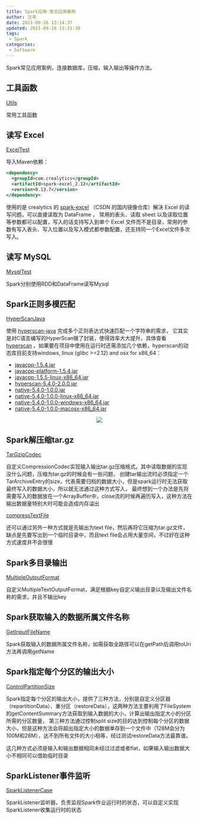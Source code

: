 ```yaml
---
title: Spark应用-常见应用案例
author: 汪寻
date: 2021-09-26 13:14:37
updated: 2021-09-26 13:31:30
tags:
 - Spark
categories:
 - Software
---
```


Spark常见应用案例，连接数据库，压缩，输入输出等操作方法。

<!-- more -->

## 工具函数
[Utils](https://github.com/w749/bigdata-example/blob/master/spark-test/src/main/scala/org/example/spark/Utils.scala)

常用工具函数

## 读写 Excel
[ExcelTest](https://github.com/w749/bigdata-example/blob/master/spark-test/src/main/scala/org/example/spark/io/ExcelTest.scala)

导入Maven依赖：

```xml
<dependency>
  <groupId>com.crealytics</groupId>
  <artifactId>spark-excel_2.12</artifactId>
  <version>0.13.7</version>
</dependency>
```

使用的是 crealytics 的 [spark-excel]((https://codechina.csdn.net/mirrors/crealytics/spark-excel)) （CSDN 的国内镜像仓库）解决 Excel 的读写问题，可以直接读取为 DataFrame ，
常用的表头、读取 sheet 以及读取位置等参数都可以配置，写入的话支持写入到单个 Excel 文件而不是目录，常用的参数有写入表头、写入位置以及写入模式都参数配置，还支持同一个Excel文件多次写入。

## 读写 MySQL
[MysqlTest](https://github.com/w749/bigdata-example/blob/master/spark-test/src/main/scala/org/example/spark/io/MysqlTest.scala)

Spark分别使用RDD和DataFrame读写Mysql

## Spark正则多模匹配
[HyperScanJava](https://github.com/w749/bigdata-example/blob/master/spark-test/src/main/scala/org/example/spark/cases/HyperScanJava.scala)

使用 [hyperscan-java](https://github.com/gliwka/hyperscan-java) 完成多个正则表达式快速匹配一个字符串的需求，
它其实是对C语言编写的HyperScan做了封装，使得效率大大提升，具体查看 [hyperscan](https://github.com/intel/hyperscan) 。如果要在项目中使用在运行时还需添加几个依赖，hyperscan的动态库目前支持windows, linux (glibc >=2.12) and osx for x86_64：
- [javacpp-1.5.4.jar](https://repo1.maven.org/maven2/org/bytedeco/javacpp/1.5.4/javacpp-1.5.4.jar)
- [javacpp-platform-1.5.4.jar](https://repo1.maven.org/maven2/org/bytedeco/javacpp-platform/1.5.4/javacpp-platform-1.5.4.jar)
- [javacpp-1.5.5-linux-x86_64.jar](https://repo1.maven.org/maven2/org/bytedeco/javacpp/1.5.5/javacpp-1.5.5-linux-x86.jar)
- [hyperscan-5.4.0-2.0.0.jar](https://repo1.maven.org/maven2/com/gliwka/hyperscan/hyperscan/5.4.0-2.0.0/hyperscan-5.4.0-2.0.0.jar)
- [native-5.4.0-1.0.0.jar](https://repo1.maven.org/maven2/com/gliwka/hyperscan/native/5.4.0-1.0.0/native-5.4.0-1.0.0.jar)
- [native-5.4.0-1.0.0-linux-x86_64.jar](https://repo1.maven.org/maven2/com/gliwka/hyperscan/native/5.4.0-1.0.0/native-5.4.0-1.0.0-linux-x86_64.jar)
- [native-5.4.0-1.0.0-windows-x86_64.jar](https://repo1.maven.org/maven2/com/gliwka/hyperscan/native/5.4.0-1.0.0/native-5.4.0-1.0.0-windows-x86_64.jar)
- [native-5.4.0-1.0.0-macosx-x86_64.jar](https://repo1.maven.org/maven2/com/gliwka/hyperscan/native/5.4.0-1.0.0/native-5.4.0-1.0.0-macosx-x86_64.jar)

<div align=center><img src="16657181106060.png"></div>

## Spark解压缩tar.gz
[TarGzipCodec](https://github.com/w749/bigdata-example/blob/master/spark-test/src/main/scala/org/example/spark/cases/TarGzipCodec.scala)

自定义CompressionCodec实现输入输出tar.gz压缩格式。其中读取数据的实现没什么问题，压缩为tar.gz的时候会有一些问题，
创建tar输出流时必须指定一个TarArchiveEntry的size，代表需要归档的数据大小，但是spark运行时无法获取最终写入的数据大小，所以就无法通过这种方式写入，
最终想到一个办法是先将需要写入的数据放在一个ArrayBuffer中，close流的时候再遍历写入，这种方法在输出数据量特别大时可能会造成内存溢出

[compressTextFile](https://github.com/w749/bigdata-example/blob/master/spark-test/src/main/scala/org/example/spark/cases/TarGzipCodec.scala#L48)

还可以通过另外一种方式就是先输出为text file，然后再将它压缩为tar.gz文件，缺点是先要写出到一个临时目录中，而且text file会占用大量空间，不过好在这种方式速度并不会很慢

## Spark多目录输出
[MultipleOutputFormat](https://github.com/w749/bigdata-example/blob/master/spark-test/src/main/scala/org/example/spark/cases/MultipleOutputFormat.scala)

自定义MultipleTextOutputFormat，满足根据key自定义输出目录以及输出文件名称的需求，并且不输出key

## Spark获取输入的数据所属文件名称
[GetInputFileName](https://github.com/w749/bigdata-example/blob/master/spark-test/src/main/scala/org/example/spark/cases/GetInputFileName.scala)

Spark获取输入的数据所属文件名称，如需获取全路径可以在getPath后调用toUri方法再调用getName

## Spark指定每个分区的输出大小
[ControlPartitionSize](https://github.com/w749/bigdata-example/blob/master/spark-test/src/main/scala/org/example/spark/cases/ControlPartitionSize.scala)

Spark指定每个分区的输出大小，提供了三种方法，分别是自定义分区器（repartitionData）、重分区（restoreData），这两种方法主要利用了FileSystem的getContentSummary方法获取到输入数据的大小，计算出输出指定大小的分区所需的分区数量，
第三种方法通过控制split size的目的达到控制每个分区的数据大小，但是这种方法会将超出指定大小的数据单存到一个文件中（128M会分为100M和28M），达不到所有文件的大小相等，经过测试restoreData方法最靠谱。

这几种方式必须是输入和输出数据相同未经过过滤或者flat，如果输入输出数据大小不相同可以借助临时目录

## SparkListener事件监听
[SparkListenerCase](https://github.com/w749/bigdata-example/blob/master/spark-test/src/main/scala/org/example/spark/cases/SparkListenerCase.scala)

SparkListener监听器，负责监视Spark作业运行时的状态，可以自定义实现SparkListener收集运行时的状态